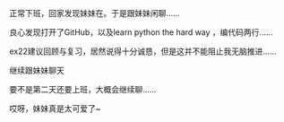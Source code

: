正常下班，回家发现妹妹在。于是跟妹妹闲聊……

良心发现打开了GitHub，以及learn python the hard way ，编代码两行……

ex22建议回顾与复习，居然说得十分诚恳，但是这并不能阻止我无脑推进……

继续跟妹妹聊天

要不是第二天还要上班，大概会继续聊……

哎呀，妹妹真是太可爱了~
